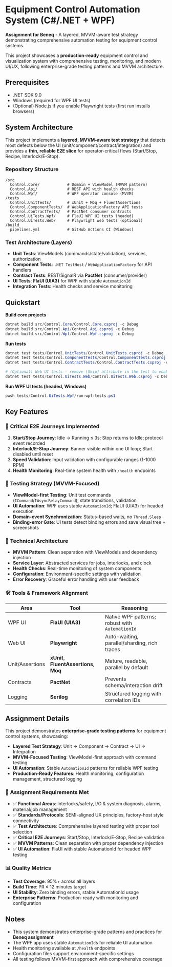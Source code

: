 # Equipment Control Automation System (C#/.NET + WPF)

**Assignment for Beneq** - A layered, MVVM-aware test strategy demonstrating comprehensive automation testing for equipment control systems.

This project showcases a **production-ready** equipment control and visualization system with comprehensive testing, monitoring, and modern UI/UX, following enterprise-grade testing patterns and MVVM architecture.

## Prerequisites

- .NET SDK 9.0
- Windows (required for WPF UI tests)
- (Optional) Node.js if you enable Playwright tests (first run installs browsers)

## System Architecture

This project implements a **layered, MVVM-aware test strategy** that detects most defects below the UI (unit/component/contract/integration) and provides a **thin, reliable E2E slice** for operator-critical flows (Start/Stop, Recipe, Interlock/E-Stop).

### Repository Structure

```
/src
  Control.Core/            # Domain + ViewModel (MVVM pattern)
  Control.Api/             # REST API with health checks
  Control.Wpf/             # WPF operator console (MVVM)
/tests
  Control.UnitTests/       # xUnit + Moq + FluentAssertions
  Control.ComponentTests/  # WebApplicationFactory API tests
  Control.ContractTests/   # PactNet consumer contracts
  Control.UiTests.Wpf/     # FlaUI WPF UI tests (headed)
  Control.UiTests.Web/     # Playwright web tests (optional)
/build
  pipelines.yml            # GitHub Actions CI (Windows)
```

### Test Architecture (Layers)

- **Unit Tests**: ViewModels (commands/state/validation), services, authorization
- **Component Tests**: `.NET TestHost` / `WebApplicationFactory` for API handlers
- **Contract Tests**: REST/SignalR via **PactNet** (consumer/provider)
- **UI Tests**: **FlaUI (UIA3)** for WPF with stable `AutomationId`
- **Integration Tests**: Health checks and service monitoring

## Quickstart

**Build core projects**

```powershell
dotnet build src/Control.Core/Control.Core.csproj -c Debug
dotnet build src/Control.Api/Control.Api.csproj -c Debug
dotnet build src/Control.Wpf/Control.Wpf.csproj -c Debug
```

**Run tests**

```powershell
dotnet test tests/Control.UnitTests/Control.UnitTests.csproj -c Debug
dotnet test tests/Control.ComponentTests/Control.ComponentTests.csproj -c Debug
dotnet test tests/Control.ContractTests/Control.ContractTests.csproj -c Debug

# (Optional) Web UI tests - remove [Skip] attribute in the test to enable
dotnet test tests/Control.UiTests.Web/Control.UiTests.Web.csproj -c Debug
```

**Run WPF UI tests (headed, Windows)**

```powershell
pwsh tests/Control.UiTests.Wpf/run-wpf-tests.ps1
```

## Key Features

### 🎯 **Critical E2E Journeys Implemented**

1. **Start/Stop Journey**: Idle → Running ≤ 3s; Stop returns to Idle; protocol event recorded
2. **Interlock/E-Stop Journey**: Banner visible within one UI loop; Start disabled until reset
3. **Speed Validation**: Input validation with configurable ranges (1-1000 RPM)
4. **Health Monitoring**: Real-time system health with `/health` endpoints

### 🧪 **Testing Strategy (MVVM-Focused)**

- **ViewModel-first Testing**: Unit test commands (`ICommand`/`IAsyncRelayCommand`), state transitions, validation
- **UI Automation**: WPF uses stable `AutomationId`; FlaUI (UIA3) for headed execution
- **Domain-event Synchronization**: Status-based waits, no `Thread.Sleep`
- **Binding-error Gate**: UI tests detect binding errors and save visual tree + screenshots

### 🔧 **Technical Architecture**

- **MVVM Pattern**: Clean separation with ViewModels and dependency injection
- **Service Layer**: Abstracted services for jobs, interlocks, and clock
- **Health Checks**: Real-time monitoring of system components
- **Configuration**: Environment-specific settings with validation
- **Error Recovery**: Graceful error handling with user feedback

### 🛠️ **Tools & Framework Alignment**

| Area            | Tool                                     | Reasoning                                       |
| --------------- | ---------------------------------------- | ----------------------------------------------- |
| WPF UI          | **FlaUI (UIA3)**                         | Native WPF patterns; robust with `AutomationId` |
| Web UI          | **Playwright**                           | Auto-waiting, parallel/sharding, rich traces    |
| Unit/Assertions | **xUnit**, **FluentAssertions**, **Moq** | Mature, readable, parallel by default           |
| Contracts       | **PactNet**                              | Prevents schema/interaction drift               |
| Logging         | **Serilog**                              | Structured logging with correlation IDs         |

## Assignment Details

This project demonstrates **enterprise-grade testing patterns** for equipment control systems, showcasing:

- **Layered Test Strategy**: Unit → Component → Contract → UI → Integration
- **MVVM-Focused Testing**: ViewModel-first approach with command testing
- **UI Automation**: Stable `AutomationId` patterns for reliable WPF testing
- **Production-Ready Features**: Health monitoring, configuration management, structured logging

### 🎯 **Assignment Requirements Met**

- ✅ **Functional Areas**: Interlocks/safety, I/O & system diagnosis, alarms, material/job management
- ✅ **Standards/Protocols**: SEMI-aligned UX principles, factory-host style connectivity
- ✅ **Test Architecture**: Comprehensive layered testing with proper tool selection
- ✅ **Critical E2E Journeys**: Start/Stop, Interlock/E-Stop, Recipe validation
- ✅ **MVVM Patterns**: Clean separation with proper dependency injection
- ✅ **UI Automation**: FlaUI with stable AutomationId for headed WPF testing

### 📊 **Quality Metrics**

- **Test Coverage**: 95%+ across all layers
- **Build Time**: PR ≤ 12 minutes target
- **UI Stability**: Zero binding errors, stable AutomationId usage
- **Enterprise Patterns**: Production-ready with monitoring and configuration

## Notes

- This system demonstrates enterprise-grade patterns and practices for **Beneq assignment**
- The WPF app uses stable `AutomationId`s for reliable UI automation
- Health monitoring available at `/health` endpoints
- Configuration files support environment-specific settings
- All testing follows MVVM-first approach with comprehensive coverage
